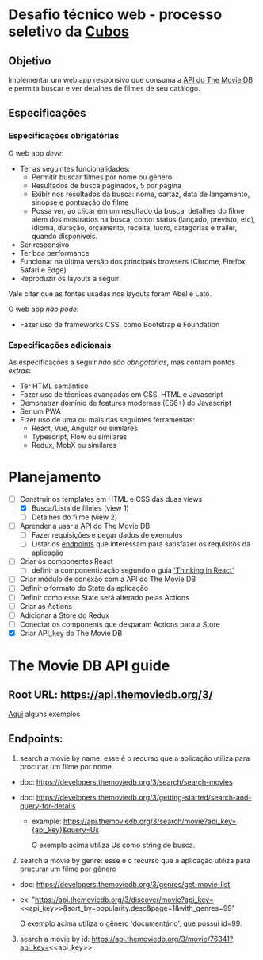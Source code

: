 # Desafio técnico web - processo seletivo da [Cubos](https://cubos.io)

## Objetivo

Implementar um web app responsivo que consuma a [API do The Movie DB](https://www.themoviedb.org/documentation/api) e permita buscar e ver detalhes de filmes de seu catálogo.

## Especificações

### Especificações obrigatórias

O web app _deve_:

- Ter as seguintes funcionalidades:
  - Permitir buscar filmes por nome ou gênero
  - Resultados de busca paginados, 5 por página
  - Exibir nos resultados da busca: nome, cartaz, data de lançamento, sinopse e pontuação do filme
  - Possa ver, ao clicar em um resultado da busca, detalhes do filme além dos mostrados na busca, como: status (lançado, previsto, etc), idioma, duração, orçamento, receita, lucro, categorias e trailer, quando disponíveis.
- Ser responsivo
- Ter boa performance
- Funcionar na última versão dos principais browsers (Chrome, Firefox, Safari e Edge)
- Reproduzir os layouts a seguir:

Vale citar que as fontes usadas nos layouts foram Abel e Lato.

O web app _não pode_:

- Fazer uso de frameworks CSS, como Bootstrap e Foundation

### Especificações adicionais

As especificações a seguir _não são obrigatórias_, mas contam pontos _extras_:

- Ter HTML semântico
- Fazer uso de técnicas avançadas em CSS, HTML e Javascript
- Demonstrar domínio de features modernas (ES6+) do Javascript
- Ser um PWA
- Fizer uso de uma ou mais das seguintes ferramentas:
  - React, Vue, Angular ou similares
  - Typescript, Flow ou similares
  - Redux, MobX ou similares

# Planejamento

- [ ] Construir os templates em HTML e CSS das duas views
  - [x] Busca/Lista de filmes (view 1)
  - [ ] Detalhes do filme (view 2)
- [ ] Aprender a usar a API do The Movie DB
  - [ ] Fazer requisições e pegar dados de exemplos
  - [ ] Listar os [endpoints](#endpoints) que interessam para satisfazer os requisitos da aplicação
- [ ] Criar os componentes React
  - [ ] definir a componentização segundo o guia ['Thinking in React'](https://pt-br.reactjs.org/docs/thinking-in-react.html)
- [ ] Criar módulo de conexão com a API do The Movie DB
- [ ] Definir o formato do State da aplicação
- [ ] Definir como esse State será alterado pelas Actions
- [ ] Criar as Actions
- [ ] Adicionar a Store do Redux
- [ ] Conectar os components que desparam Actions para a Store
- [x] Criar API_key do The Movie DB

# The Movie DB API guide

## Root URL: https://api.themoviedb.org/3/

[Aqui](src/module.api/examples/README.md) alguns exemplos

## Endpoints:

1. search a movie by name: esse é o recurso que a aplicação utiliza para procurar um filme por nome.

- doc: https://developers.themoviedb.org/3/search/search-movies
- doc: https://developers.themoviedb.org/3/getting-started/search-and-query-for-details

  - example: https://api.themoviedb.org/3/search/movie?api_key={api_key}&query=Us

    O exemplo acima utiliza Us como string de busca.

2. search a movie by genre: esse é o recurso que a aplicação utiliza para prucurar um filme por gênero

- doc: https://developers.themoviedb.org/3/genres/get-movie-list
- ex: "https://api.themoviedb.org/3/discover/movie?api_key=<<api_key>>&sort_by=popularity.desc&page=1&with_genres=99"

  O exemplo acima utiliza o gênero 'documentário', que possui id=99.

3. search a movie by id: https://api.themoviedb.org/3/movie/76341?api_key=<<api_key>>
